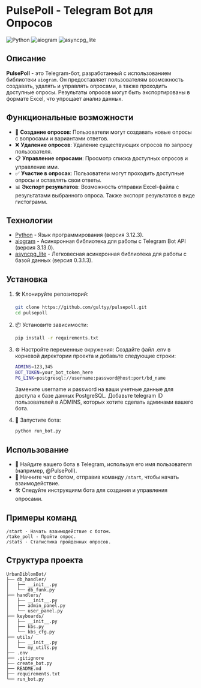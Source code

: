 # PulsePoll - Telegram Bot для Опросов

![Python](https://img.shields.io/badge/Python-3.12.3-blue.svg)
![aiogram](https://img.shields.io/badge/aiogram-3.13.0-blue)
![asyncpg_lite](https://img.shields.io/badge/asyncpg_lite-0.3.1.3-orange)

## Описание

**PulsePoll** - это Telegram-бот, разработанный с использованием библиотеки `aiogram`. Он предоставляет пользователям возможность создавать, удалять и управлять опросами, а также проходить доступные опросы. Результаты опросов могут быть экспортированы в формате Excel, что упрощает анализ данных.

## Функциональные возможности

- 📝 **Создание опросов**: Пользователи могут создавать новые опросы с вопросами и вариантами ответов.
- ❌ **Удаление опросов**: Удаление существующих опросов по запросу пользователя.
- 📋 **Управление опросами**: Просмотр списка доступных опросов и управление ими.
- ✅ **Участие в опросах**: Пользователи могут проходить доступные опросы и оставлять свои ответы.
- 📊 **Экспорт результатов**: Возможность отправки Excel-файла с результатами выбранного опроса. Также экспорт результатов в виде гистограмм.

## Технологии

- [Python](https://www.python.org/) - Язык программирования (версия 3.12.3).
- [aiogram](https://aiogram.readthedocs.io/en/latest/) - Асинхронная библиотека для работы с Telegram Bot API (версия 3.13.0).
- [asyncpg_lite](https://github.com/yourusername/asyncpg_lite) - Легковесная асинхронная библиотека для работы с 
  базой данных 
  (версия 0.3.1.3).

## Установка
1. 🛠️ Клонируйте репозиторий:

   ```bash
   git clone https://github.com/gultyy/pulsepoll.git
   cd pulsepoll
   ```
   
2. 📦 Установите зависимости:
    ```bash
    pip install -r requirements.txt
   ```
   
3. ⚙️ Настройте переменные окружения:
    Создайте файл .env в корневой директории проекта и добавьте следующие строки:
    ```bash
    ADMINS=123,345
    BOT_TOKEN=your_bot_token_here
    PG_LINK=postgresql://username:password@host:port/bd_name
   ```
    Замените username и password на ваши учетные данные для доступа к базе данных PostgreSQL.
    Добавьте telegram ID пользователей в ADMINS, которых хотите сделать админами вашего бота.

4. 🚀 Запустите бота:
    ```bash
    python run_bot.py
    ```

## Использование

   - 📱 Найдите вашего бота в Telegram, используя его имя пользователя (например, @PulsePoll).
   - 💬 Начните чат с ботом, отправив команду `/start`, чтобы начать взаимодействие.
   - 🛠️ Следуйте инструкциям бота для создания и управления опросами.

## Примеры команд

    /start - Начать взаимодействие с ботом.
    /take_poll - Пройти опрос.
    /stats - Статистика пройденных опросов.

## Структура проекта
    
    UrbanDiblomBot/
    ├── db_handler/
    │   ├── __init__.py
    │   └── db_funk.py
    ├── handlers/
    │   ├── __init__.py
    │   ├── admin_panel.py
    │   └── user_panel.py
    ├── keyboards/
    │   ├── __init__.py
    │   ├── kbs.py
    │   └── kbs_cfg.py
    ├── utils/
    │   ├── __init__.py
    │   └── my_utils.py
    ├── .env
    ├── .gitignore
    ├── create_bot.py
    ├── README.md
    ├── requirements.txt
    └── run_bot.py


